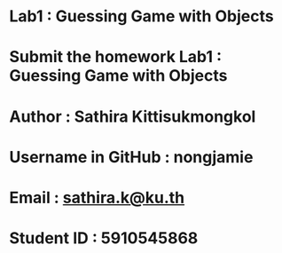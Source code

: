 # Lab1 : Guessing Game with Objects
# Submit the homework Lab1 : Guessing Game with Objects
# Author : Sathira Kittisukmongkol
# Username in GitHub : nongjamie
# Email : sathira.k@ku.th
# Student ID : 5910545868

